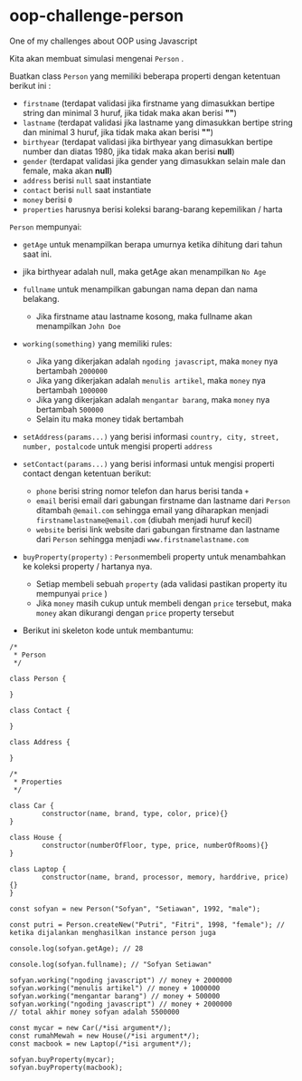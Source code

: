 # oop-challenge-person
One of my challenges about OOP using Javascript

Kita akan membuat simulasi mengenai `Person` . 

Buatkan class `Person` yang memiliki beberapa properti dengan ketentuan berikut ini :

- `firstname` (terdapat validasi jika firstname yang dimasukkan bertipe string dan minimal 3 huruf, jika tidak maka akan berisi **""**)
- `lastname` (terdapat validasi jika lastname yang dimasukkan bertipe string dan minimal 3 huruf, jika tidak maka akan berisi **""**)
- `birthyear` (terdapat validasi jika birthyear yang dimasukkan bertipe number dan diatas 1980, jika tidak maka akan berisi **null**)
- `gender` (terdapat validasi jika gender yang dimasukkan selain male dan female, maka akan **null**)
- `address` berisi `null` saat instantiate
- `contact` berisi `null` saat instantiate
- `money` berisi `0`
- `properties` harusnya berisi koleksi barang-barang kepemilikan / harta

 `Person` mempunyai:

-  `getAge` untuk menampilkan berapa umurnya ketika dihitung dari tahun saat ini. 
  - jika birthyear adalah null, maka getAge akan menampilkan `No Age`
- `fullname` untuk menampilkan gabungan nama depan dan nama belakang.
  - Jika firstname atau lastname kosong, maka fullname akan menampilkan `John Doe`
- `working(something)` yang memiliki rules:
  - Jika yang dikerjakan adalah `ngoding javascript`, maka `money` nya bertambah `2000000`
  - Jika yang dikerjakan adalah `menulis artikel`, maka `money` nya bertambah `1000000`
  - Jika yang dikerjakan adalah `mengantar barang`, maka `money` nya bertambah `500000`
  - Selain itu maka money tidak bertambah
- `setAddress(params...)` yang berisi informasi `country, city, street, number, postalcode` untuk mengisi properti `address`

- `setContact(params...)` yang berisi informasi untuk mengisi properti contact dengan ketentuan berikut:
  - `phone` berisi string nomor telefon dan harus berisi tanda `+`
  - `email` berisi email dari gabungan firstname dan lastname dari `Person` ditambah `@email.com` sehingga email yang diharapkan menjadi `firstnamelastname@email.com` (diubah menjadi huruf kecil)
  - `website` berisi link website dari gabungan firstname dan lastname dari `Person` sehingga menjadi `www.firstnamelastname.com`
- `buyProperty(property)` : `Person`membeli property untuk menambahkan ke koleksi property / hartanya nya.
  - Setiap membeli sebuah `property` (ada validasi pastikan property itu mempunyai `price` ) 
  - Jika `money` masih cukup untuk membeli dengan `price` tersebut, maka `money` akan dikurangi dengan `price` property tersebut
    
- Berikut ini skeleton kode untuk membantumu:

```
/*
 * Person
 */

class Person {

}

class Contact {

}

class Address {

}

/*
 * Properties
 */

class Car {
		constructor(name, brand, type, color, price){}
}

class House {
		constructor(numberOfFloor, type, price, numberOfRooms){}
}

class Laptop {
		constructor(name, brand, processor, memory, harddrive, price){}
}

const sofyan = new Person("Sofyan", "Setiawan", 1992, "male");

const putri = Person.createNew("Putri", "Fitri", 1998, "female"); // ketika dijalankan menghasilkan instance person juga

console.log(sofyan.getAge); // 28

console.log(sofyan.fullname); // "Sofyan Setiawan"

sofyan.working("ngoding javascript") // money + 2000000
sofyan.working("menulis artikel") // money + 1000000
sofyan.working("mengantar barang") // money + 500000
sofyan.working("ngoding javascript") // money + 2000000
// total akhir money sofyan adalah 5500000

const mycar = new Car(/*isi argument*/);
const rumahMewah = new House(/*isi argument*/);
const macbook = new Laptop(/*isi argument*/);

sofyan.buyProperty(mycar);
sofyan.buyProperty(macbook);
```
